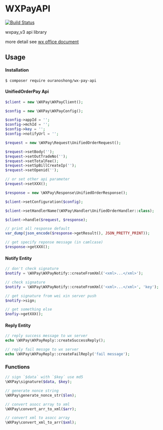 # WXPayAPI

[![Build Status](https://travis-ci.org/ouranoshong/wx-pay-api.svg?branch=master)](https://travis-ci.org/ouranoshong/wx-pay-api)


wxpay_v3 api library

more detail see [wx office document](https://pay.weixin.qq.com/wiki/doc/api/jsapi.php?chapter=9_1)

## Usage

#### Installation

```shell
$ composer require ouranoshong/wx-pay-api
```

#### UnifiedOrderPay Api
```php
$client = new \WXPay\WXPayClient();

$config = new \WXPay\WXPayConfig();

$config->appId = '';
$config->mchId = '';
$config->key = '';
$config->notifyUrl = '';

$request = new \WXPay\Request\UnifiedOrderRequest();

$request->setBody('');
$request->setOutTradeNo('');
$request->setTotalFee();
$request->setSpBillCreateIp('');
$request->setOpenid('');

// or set other api parameter
$request->setXXX();

$response = new \WXPay\Response\UnifiedOrderResponse();

$client->setConfiguration($config);

$client->setHandlerName(\WXPay\Handler\UnifiedOrderHandler::class);

$client->handle($request, $response);

// print all response default
var_dump(json_encode($response->getResult(), JSON_PRETTY_PRINT));

// get specify reponse message (in camlcase)
$response->getXXX();

```

#### Notify Entity

```php
// don't check signature
$notify = \WXPay\WXPayNotify::createFromXml('<xml>...</xml>');

// check signature
$notify = \WXPay\WXPayNotify::createFromXml('<xml>...</xml>', 'key');

// get signature from wei xin server push
$notify->sign;

// get something else
$nofiy->getXXX();

```

#### Reply Entity
```php
// reply success message to wx server
echo \WXPay\WXPayReply::createSuccessReply();

// reply fail messge to wx server
echo \WXPay\WXPayReply::createFailReply('fail message');

```

### Functions
```php
// sign `$data` with `$key` use md5
\WXPay\signature($data, $key);

// generate nonce string
\WXPay\generate_nonce_str($len);

// convert asocc array to xml
\WXPay\convert_arr_to_xml($arr);

// convert xml to asocc array
\WXPay\convert_xml_to_arr($xml);
```
